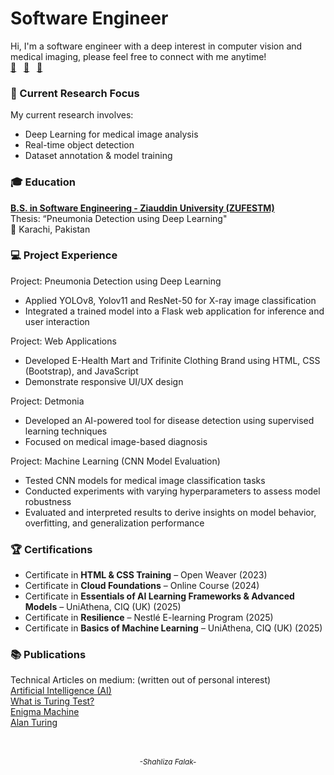 # Software Engineer
Hi, I'm a software engineer with a deep interest in computer vision and medical imaging, please feel free to connect with me anytime!  
[📧](mailto:shahlizauddin@gmail.com)&nbsp;&nbsp;&nbsp;[🔗](http://www.linkedin.com/in/shahliza-falak)&nbsp;&nbsp;&nbsp;[📝](https://medium.com/@shahlizauddin)   

### 🔎 Current Research Focus  
My current research involves:
- Deep Learning for medical image analysis
- Real-time object detection
- Dataset annotation & model training

### 🎓 Education
**[B.S. in Software Engineering - Ziauddin University (ZUFESTM)](https://zu.edu.pk/faculty-of-engineering-science-technology-management/)**  
Thesis: “Pneumonia Detection using Deep Learning"  
📍 Karachi, Pakistan

### 💻 Project Experience
Project: Pneumonia Detection using Deep Learning
- Applied YOLOv8, Yolov11 and ResNet-50 for X-ray image classification
- Integrated a trained model into a Flask web application for inference and user interaction

Project: Web Applications
- Developed E-Health Mart and Trifinite Clothing Brand using HTML, CSS (Bootstrap), and JavaScript
- Demonstrate responsive UI/UX design

Project: Detmonia
- Developed an AI-powered tool for disease detection using supervised learning techniques
- Focused on medical image-based diagnosis  

Project: Machine Learning (CNN Model Evaluation)  
- Tested CNN models for medical image classification tasks
- Conducted experiments with varying hyperparameters to assess model robustness
- Evaluated and interpreted results to derive insights on model behavior, overfitting, and generalization performance

### 🏆 Certifications
- Certificate in **HTML & CSS Training** – Open Weaver (2023)  
- Certificate in **Cloud Foundations** – Online Course (2024)  
- Certificate in **Essentials of AI Learning Frameworks & Advanced Models** – UniAthena, CIQ (UK) (2025)  
- Certificate in **Resilience** – Nestlé E-learning Program (2025)  
- Certificate in **Basics of Machine Learning** – UniAthena, CIQ (UK) (2025)



### 📚 Publications 
Technical Articles on medium: (written out of personal interest)  
[Artificial Intelligence (AI)](https://medium.com/@shahlizauddin/artificial-intelligence-ai-2dbb4a21fd6d)  
[What is Turing Test?](https://medium.com/@shahlizauddin/what-is-turing-test-bb704b20d756)  
[Enigma Machine](https://medium.com/@shahlizauddin/enigma-machine-f9c22703a322)  
[Alan Turing](https://medium.com/@shahlizauddin/alan-turing-84559809286a)
<br>
<br>
<br>  
<p align="center">
  <sub><i> -Shahliza Falak- </i></sub>
</p>

